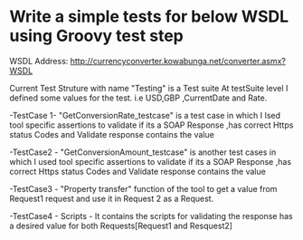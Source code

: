 #  Write a simple tests for below WSDL using Groovy test step 
WSDL Address:
http://currencyconverter.kowabunga.net/converter.asmx?WSDL

Current Test Struture with name
"Testing" is a Test suite 
  At testSuite level I defined some values for the test. i.e USD,GBP ,CurrentDate and Rate. 

-TestCase 1- "GetConversionRate_testcase" is a test case in which I Ised tool specific assertions to validate if its a SOAP Response ,has correct Https status Codes and Validate response contains the value

-TestCase2 - "GetConversionAmount_testcase" is another test cases in which I used tool specific assertions to validate if its a SOAP Response ,has correct Https status Codes and Validate response contains the value

-TestCase3 - "Property transfer" function of the tool to get a value from Request1 request and use it in Request 2 as a Request. 

-TestCase4 - Scripts - It contains the scripts for validating the response has a desired value for both Requests[Request1 and Resquest2]
